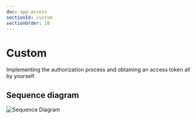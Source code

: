 ```yaml
---
doc: app-access
sectionId: custom
sectionOrder: 10
---
```


# Custom

Implementing the authorization process and obtaining an access token all by yourself.


## Sequence diagram

![Sequence Diagram](app-access-files/custom-sequence.png)

